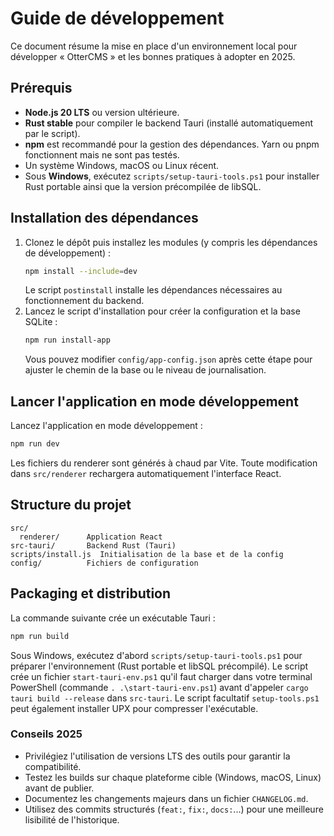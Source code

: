 # Guide de développement

Ce document résume la mise en place d'un environnement local pour développer « OtterCMS » et les bonnes pratiques à adopter en 2025.

## Prérequis

- **Node.js 20 LTS** ou version ultérieure.
- **Rust stable** pour compiler le backend Tauri (installé automatiquement par le script).
- **npm** est recommandé pour la gestion des dépendances. Yarn ou pnpm fonctionnent mais ne sont pas testés.
- Un système Windows, macOS ou Linux récent.
 - Sous **Windows**, exécutez `scripts/setup-tauri-tools.ps1` pour installer
   Rust portable ainsi que la version précompilée de libSQL.

## Installation des dépendances

1. Clonez le dépôt puis installez les modules (y compris les dépendances de développement) :
   ```bash
   npm install --include=dev
   ```
   Le script `postinstall` installe les dépendances nécessaires au fonctionnement du backend.
2. Lancez le script d'installation pour créer la configuration et la base SQLite :
   ```bash
   npm run install-app
   ```
   Vous pouvez modifier `config/app-config.json` après cette étape pour ajuster le chemin de la base ou le niveau de journalisation.

## Lancer l'application en mode développement

Lancez l'application en mode développement :

```bash
npm run dev
```

Les fichiers du renderer sont générés à chaud par Vite. Toute modification dans `src/renderer` rechargera automatiquement l'interface React.

## Structure du projet

```
src/
  renderer/      Application React
src-tauri/       Backend Rust (Tauri)
scripts/install.js  Initialisation de la base et de la config
config/          Fichiers de configuration
```

## Packaging et distribution

La commande suivante crée un exécutable Tauri :

```bash
npm run build
```
Sous Windows, exécutez d'abord `scripts/setup-tauri-tools.ps1` pour préparer
l'environnement (Rust portable et libSQL précompilé). Le script crée un
fichier `start-tauri-env.ps1` qu'il faut charger dans votre terminal PowerShell
(commande `. .\start-tauri-env.ps1`) avant d'appeler `cargo tauri build
--release` dans `src-tauri`. Le script facultatif `setup-tools.ps1` peut
également installer UPX pour compresser l'exécutable.

### Conseils 2025

- Privilégiez l'utilisation de versions LTS des outils pour garantir la compatibilité.
- Testez les builds sur chaque plateforme cible (Windows, macOS, Linux) avant de publier.
- Documentez les changements majeurs dans un fichier `CHANGELOG.md`.
- Utilisez des commits structurés (`feat:`, `fix:`, `docs:`...) pour une meilleure lisibilité de l'historique.

